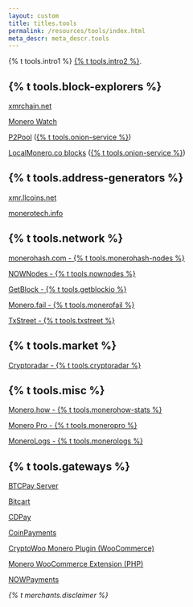 ```yaml
---
layout: custom
title: titles.tools
permalink: /resources/tools/index.html
meta_descr: meta_descr.tools
---
```


<div class="text-center container description">
    <p>
        {% t tools.intro1 %}
        <a href="https://github.com/monero-project/monero-site/issues" target="_blank" rel="noreferrer noopener">{% t tools.intro2 %}</a>.
    </p>
</div>

<section class="container tools">
    <div class="row">
        <div class="left half no-pad-sm col-lg-6 col-md-6 col-sm-12 col-xs-12">
            <div class="info-block">
                <div class="row">
                    <div class="col">
                        <h2>{% t tools.block-explorers %}</h2>
                        <p><a href="https://xmrchain.net/">xmrchain.net</a></p>
                        <p><a href="https://monerowat.ch/">Monero Watch</a></p>
                        <p><a href="https://p2pool.io/explorer/">P2Pool</a> (<a href="http://yucmgsbw7nknw7oi3bkuwudvc657g2xcqahhbjyewazusyytapqo4xid.onion/explorer/">{% t tools.onion-service %}</a>)</p>
                        <p><a href="https://localmonero.co/blocks/">LocalMonero.co blocks</a> (<a href="http://nehdddktmhvqklsnkjqcbpmb63htee2iznpcbs5tgzctipxykpj6yrid.onion/blocks">{% t tools.onion-service %}</a>)</p>
                    </div>
                </div>
            </div>
        </div>
        <div class="right half col-lg-6 col-md-6 col-sm-12 col-xs-12">
            <div class="info-block">
                <div class="row">
                    <div class="col">
                        <h2>{% t tools.address-generators %}</h2>
                        <p><a href="https://xmr.llcoins.net/">xmr.llcoins.net</a></p>
                        <p><a href="https://monerotech.info/">monerotech.info</a></p>
                    </div>
                </div>
            </div>
        </div>
    </div>
    <div class="row">
        <div class="left half col-lg-6 col-md-6 col-sm-12 col-xs-12">
            <div class="info-block">
                <div class="row">
                    <div class="col">
                        <h2>{% t tools.network %}</h2>
                        <p><a href="https://monerohash.com/nodes-distribution.html">monerohash.com - {% t tools.monerohash-nodes %}</a></p>
                        <p><a href="https://nownodes.io/nodes/monero-xmr">NOWNodes - {% t tools.nownodes %}</a></p>
                        <p><a href="https://getblock.io">GetBlock - {% t tools.getblockio %}</a></p>
                        <p><a href="https://monero.fail/">Monero.fail - {% t tools.monerofail %}</a></p>
                        <p><a href="https://tx.town/v/xmr">TxStreet - {% t tools.txstreet %}</a></p>
                    </div>
                </div>
            </div>
        </div>
        <div class="right half col-lg-6 col-md-6 col-sm-12 col-xs-12">
            <div class="info-block">
                <div class="row">
                    <div class="col">
                        <h2>{% t tools.market %}</h2>
                        <p><a href="https://cryptoradar.co/buy-monero">Cryptoradar - {% t tools.cryptoradar %}</a></p>
                    </div>
                </div>
            </div>
        </div>
    </div>
    <div class="row">
        <div class="left half col-lg-6 col-md-6 col-sm-12 col-xs-12">
            <div class="info-block">
                <div class="row">
                    <div class="col">
                        <h2>{% t tools.misc %}</h2>
                        <p><a href="https://www.monero.how/">Monero.how - {% t tools.monerohow-stats %}</a></p>
                        <p><a href="https://moneroj.net/sfmodel/">Monero Pro - {% t tools.moneropro %}</a></p>
                        <p><a href="https://libera.monerologs.net/">MoneroLogs - {% t tools.monerologs %}</a></p>
                    </div>
                </div>
            </div>
        </div>
        <div class="right half col-lg-6 col-md-6 col-sm-12 col-xs-12">
            <div class="info-block">
                <div class="row">
                    <div class="col">
                        <h2 id="payment-gateways">{% t tools.gateways %}</h2>
                        <p><a href="https://btcpayserver.org">BTCPay Server</a></p>
                        <p><a href="https://bitcart.ai">Bitcart</a></p>
                        <p><a href="https://www.cdpay.eu/">CDPay</a></p>
                        <p><a href="https://www.coinpayments.net/">CoinPayments</a></p>
                        <p><a href="https://www.cryptowoo.com/">CryptoWoo Monero Plugin (WooCommerce)</a></p>
                        <p><a href="https://github.com/monero-integrations/monerowp">Monero WooCommerce Extension (PHP)</a></p>
                        <p><a href="https://nowpayments.io/">NOWPayments</a></p>
                    </div>
                </div>
            </div>
        </div>
    </div>
</section>

<div class="text-center container description">
    <p>
        <em>{% t merchants.disclaimer %}</em>
    </p>
</div>
